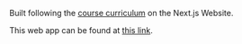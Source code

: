 Built following the [course curriculum](https://nextjs.org/learn) on the Next.js Website.

This web app can be found at [this link](https://nextjs-dashboard-omega-lovat.vercel.app).


